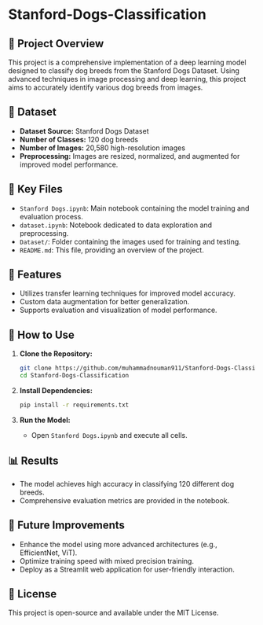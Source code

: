 # Stanford-Dogs-Classification

## 🚀 Project Overview

This project is a comprehensive implementation of a deep learning model designed to classify dog breeds from the Stanford Dogs Dataset. Using advanced techniques in image processing and deep learning, this project aims to accurately identify various dog breeds from images.

## 📁 Dataset

* **Dataset Source:** Stanford Dogs Dataset
* **Number of Classes:** 120 dog breeds
* **Number of Images:** 20,580 high-resolution images
* **Preprocessing:** Images are resized, normalized, and augmented for improved model performance.

## 🚦 Key Files

* `Stanford Dogs.ipynb`: Main notebook containing the model training and evaluation process.
* `dataset.ipynb`: Notebook dedicated to data exploration and preprocessing.
* `Dataset/`: Folder containing the images used for training and testing.
* `README.md`: This file, providing an overview of the project.

## 🌟 Features

* Utilizes transfer learning techniques for improved model accuracy.
* Custom data augmentation for better generalization.
* Supports evaluation and visualization of model performance.

## 🚀 How to Use

1. **Clone the Repository:**

   ```bash
   git clone https://github.com/muhammadnouman911/Stanford-Dogs-Classification.git
   cd Stanford-Dogs-Classification
   ```
2. **Install Dependencies:**

   ```bash
   pip install -r requirements.txt
   ```
3. **Run the Model:**

   * Open `Stanford Dogs.ipynb` and execute all cells.

## 📊 Results

* The model achieves high accuracy in classifying 120 different dog breeds.
* Comprehensive evaluation metrics are provided in the notebook.

## 🚀 Future Improvements

* Enhance the model using more advanced architectures (e.g., EfficientNet, ViT).
* Optimize training speed with mixed precision training.
* Deploy as a Streamlit web application for user-friendly interaction.

## 📝 License

This project is open-source and available under the MIT License.


